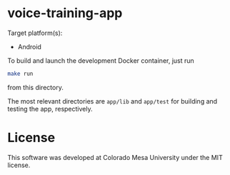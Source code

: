 # voice-training-app

Target platform(s):
- Android

To build and launch the development Docker container, just run
```sh
make run
```
from this directory.

The most relevant directories are `app/lib` and `app/test` for
building and testing the app, respectively.

# License

This software was developed at Colorado Mesa University under
the MIT license.
